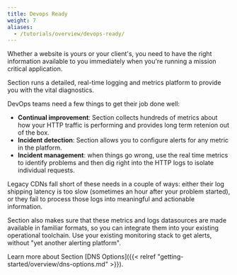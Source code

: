 ```yaml
---
title: Devops Ready
weight: 7
aliases:
  - /tutorials/overview/devops-ready/
---
```


Whether a website is yours or your client's, you need to have the right information available to you immediately when you're running a mission critical application.

Section runs a detailed, real-time logging and metrics platform to provide you with the vital diagnostics.

DevOps teams need a few things to get their job done well:

* **Continual improvement**: Section collects hundreds of metrics about how your HTTP traffic is performing and provides long term retenion out of the box.
* **Incident detection**: Section allows you to configure alerts for any metric in the platform.
* **Incident management**: when things go wrong, use the real time metrics to identify problems and then dig right into the HTTP logs to isolate individual requests.

Legacy CDNs fall short of these needs in a couple of ways: either their log shipping latency is too slow (sometimes an hour after your problem started), or they fail to process those logs into meaningful and actionable information.

Section also makes sure that these metrics and logs datasources are made available in familiar formats, so you can integrate them into your existing operational toolchain. Use your existing monitoring stack to get alerts, without "yet another alerting platform".

Learn more about Section [DNS Options]({{< relref "getting-started/overview/dns-options.md" >}}).
